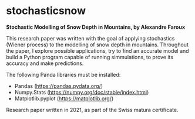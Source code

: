 # stochasticsnow

**Stochastic Modelling of Snow Depth in Mountains, by Alexandre Faroux**

This research paper was written with the goal of applying stochastics (Wiener process) to the modelling of snow depth in mountains. Throughout the paper, I explore possible applications, try to find an accurate model and build a Python program capable of running simmulations, to prove its accuracy and make predictions. 

The following Panda libraries must be installed:
  - Pandas (https://pandas.pydata.org/)
  - Numpy.Stats (https://numpy.org/doc/stable/index.html)
  - Matplotlib.pyplot (https://matplotlib.org/)

Research paper written in 2021, as part of the Swiss matura certificate. 
